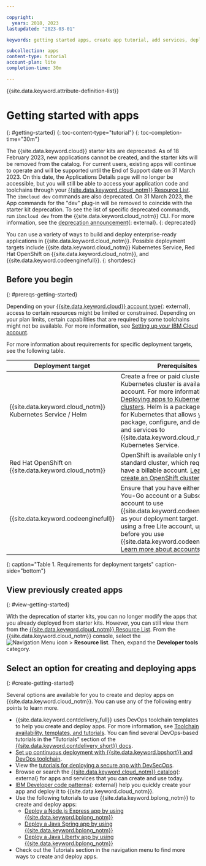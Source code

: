 ```yaml
---

copyright:
  years: 2018, 2023
lastupdated: "2023-03-01"

keywords: getting started apps, create app tutorial, add services, deploy apps, create app, app tutorial, toolchain, devops, schematics, devsecops

subcollection: apps
content-type: tutorial
account-plan: lite
completion-time: 30m

---
```


{{site.data.keyword.attribute-definition-list}}

# Getting started with apps
{: #getting-started}
{: toc-content-type="tutorial"}
{: toc-completion-time="30m"}

The {{site.data.keyword.cloud}} starter kits are deprecated. As of 18 February 2023, new applications cannot be created, and the starter kits will be removed from the catalog. For current users, existing apps will continue to operate and will be supported until the End of Support date on 31 March 2023. On this date, the Applications Details page will no longer be accessible, but you will still be able to access your application code and toolchains through your [{{site.data.keyword.cloud_notm}} Resource List](/resources). The `ibmcloud dev` commands are also deprecated. On 31 March 2023, the App commands for the "dev" plug-in will be removed to coincide with the starter kit deprecation. To see the list of specific deprecated commands, run `ibmcloud dev` from the {{site.data.keyword.cloud_notm}} CLI. For more information, see the [deprecation announcement](https://www.ibm.com/cloud/blog/announcements/deprecation-of-ibm-cloud-starter-kits){: external}.
{: deprecated}

You can use a variety of ways to build and deploy enterprise-ready applications in {{site.data.keyword.cloud_notm}}. Possible deployment targets include {{site.data.keyword.cloud_notm}} Kubernetes Service, Red Hat OpenShift on {{site.data.keyword.cloud_notm}}, and {{site.data.keyword.codeenginefull}}.
{: shortdesc}

## Before you begin
{: #prereqs-getting-started}

Depending on your [{{site.data.keyword.cloud}} account type](/registration){: external}, access to certain resources might be limited or constrained. Depending on your plan limits, certain capabilities that are required by some toolchains might not be available. For more information, see [Setting up your IBM Cloud account](/docs/account?topic=account-account-getting-started).

For more information about requirements for specific deployment targets, see the following table.

| Deployment target | Prerequisites | 
|--------|---------------|
| {{site.data.keyword.cloud_notm}} Kubernetes Service / Helm | Create a free or paid cluster. One free Kubernetes cluster is available per account. For more information, see [Deploying apps to Kubernetes clusters](/docs/containers?topic=containers-app). Helm is a package manager for Kubernetes that allows you to package, configure, and deploy apps and services to {{site.data.keyword.cloud_notm}} Kubernetes Service. |
| Red Hat OpenShift on {{site.data.keyword.cloud_notm}} | OpenShift is available only through a standard cluster, which requires you to have a billable account. [Learn more](/docs/openshift?topic=openshift-openshift_apps) or [create an OpenShift cluster](/kubernetes/overview){: external}.|
| {{site.data.keyword.codeenginefull}} | Ensure that you have either a Pay-As-You-Go account or a Subscription account to use {{site.data.keyword.codeengineshort}} as your deployment target. If you are using a free Lite account, upgrade it before you use {{site.data.keyword.codeengineshort}}. [Learn more about accounts.](/docs/account) |
{: caption="Table 1. Requirements for deployment targets" caption-side="bottom"}

## View previously created apps
{: #view-getting-started}

With the deprecation of starter kits, you can no longer modify the apps that you already deployed from starter kits. However, you can still view them from the [{{site.data.keyword.cloud_notm}} Resource List](/resources). From the {{site.data.keyword.cloud_notm}} console, select the ![Navigation Menu icon](../icons/icon_hamburger.svg "Menu") > **Resource list**. Then, expand the **Developer tools** category.

## Select an option for creating and deploying apps
{: #create-getting-started}

Several options are available for you to create and deploy apps on {{site.data.keyword.cloud_notm}}. You can use any of the following entry points to learn more.

* {{site.data.keyword.contdelivery_full}} uses DevOps toolchain templates to help you create and deploy apps. For more information, see [Toolchain availability, templates, and tutorials](/docs/ContinuousDelivery?topic=ContinuousDelivery-cd_about). You can find several DevOps-based tutorials in the “Tutorials” section of the [{{site.data.keyword.contdelivery_short}} docs](/docs/ContinuousDelivery).
* [Set up continuous deployment with {{site.data.keyword.bpshort}} and DevOps toolchain](/schematics?topic=schematics-workspace-continuous-deployment).
* View the [tutorials for deploying a secure app with DevSecOps](/docs/devsecops).
* Browse or search the [{{site.data.keyword.cloud_notm}} catalog](/catalog){: external} for apps and services that you can create and use today.
* [IBM Developer code patterns](https://developer.ibm.com/patterns/){: external} help you quickly create your app and deploy it to {{site.data.keyword.cloud_notm}}.
* Use the following tutorials to use {{site.data.keyword.bplong_notm}} to create and deploy apps:
   * [Deploy a Node.js Express app by using {{site.data.keyword.bplong_notm}}](/docs/apps?topic=apps-tutorial-node-webapp)
   * [Deploy a Java Spring app by using {{site.data.keyword.bplong_notm}}](/docs/apps?topic=apps-tutorial-spring-webapp)
   * [Deploy a Java Liberty app by using {{site.data.keyword.bplong_notm}}](/docs/apps?topic=apps-tutorial-liberty-webapp)
* Check out the Tutorials section in the navigation menu to find more ways to create and deploy apps.
